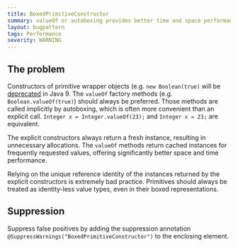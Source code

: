 ```yaml
---
title: BoxedPrimitiveConstructor
summary: valueOf or autoboxing provides better time and space performance
layout: bugpattern
tags: Performance
severity: WARNING
---
```


<!--
*** AUTO-GENERATED, DO NOT MODIFY ***
To make changes, edit the @BugPattern annotation or the explanation in docs/bugpattern.
-->


## The problem
Constructors of primitive wrapper objects (e.g. `new Boolean(true)` will be
[deprecated][8145468] in Java 9. The `valueOf` factory methods (e.g.
`Boolean.valueOf(true)`) should always be preferred. Those methods are called
implicitly by autoboxing, which is often more convenient than an explicit call.
`Integer x = Integer.valueOf(23);` and `Integer x = 23;` are equivalent.

[8145468]: https://bugs.openjdk.java.net/browse/JDK-8145468

The explicit constructors always return a fresh instance, resulting in
unnecessary allocations. The `valueOf` methods return cached instances for
frequently requested values, offering significantly better space and time
performance.

Relying on the unique reference identity of the instances returned by the
explicit constructors is extremely bad practice. Primitives should always be
treated as identity-less value types, even in their boxed representations.

## Suppression
Suppress false positives by adding the suppression annotation `@SuppressWarnings("BoxedPrimitiveConstructor")` to the enclosing element.
